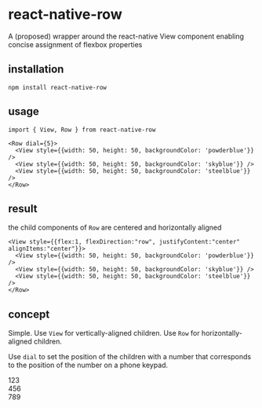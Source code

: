 # react-native-row

A (proposed) wrapper around the react-native View component enabling concise assignment of flexbox properties

## installation 

    npm install react-native-row

## usage

    import { View, Row } from react-native-row
    
    <Row dial={5}>
      <View style={{width: 50, height: 50, backgroundColor: 'powderblue'}} />
      <View style={{width: 50, height: 50, backgroundColor: 'skyblue'}} />
      <View style={{width: 50, height: 50, backgroundColor: 'steelblue'}} />
    </Row>
    
## result

the child components of `Row` are centered and horizontally aligned 

    <View style={{flex:1, flexDirection:"row", justifyContent:"center" alignItems:"center"}}>   
      <View style={{width: 50, height: 50, backgroundColor: 'powderblue'}} />
      <View style={{width: 50, height: 50, backgroundColor: 'skyblue'}} />
      <View style={{width: 50, height: 50, backgroundColor: 'steelblue'}} />
    </Row>
    
## concept

Simple. Use `View` for vertically-aligned children. Use `Row` for horizontally-aligned children. 

Use `dial` to set the position of the children with a number that corresponds to the position of the number on a phone keypad.

123    
456    
789    

